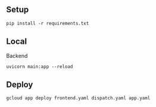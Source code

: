 ## Setup
`pip install -r requirements.txt`

## Local
Backend

`uvicorn main:app --reload`

## Deploy

`gcloud app deploy frontend.yaml dispatch.yaml app.yaml`